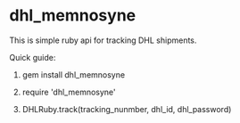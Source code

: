 dhl_memnosyne
=============

This is simple ruby api for tracking DHL shipments.

Quick guide:

1. gem install dhl_memnosyne

2. require 'dhl_memnosyne'

3. DHLRuby.track(tracking_nunmber, dhl_id, dhl_password) 

